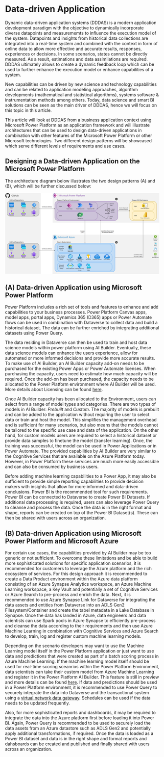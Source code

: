 # Data-driven Application

Dynamic data-driven application systems (DDDAS) is a modern application development paradigm with the objective to dynamically incorporate diverse datapoints and measurememts to influence the execution model of the system. Datapoints and insights from historical data collections are integrated into a real-time system and combined with the context in form of online data to allow more effective and accurate results, responses, experiences or decisions. In some scenarios, states cannot be directly measured. As a result, estimations and data assimilations are required. DDDAS ultimately allows to create a dynamic feedback loop which can be used to further enhance the execution model or enhance capabilities of a system.

New capabilities can be driven by new science and technology capabilities and can be related to application modeling approaches, algorithm developments (mathematical and statistical algorithms), systems software & instrumentation methods among others. Today, data science and smart BI solutions can be seen as the main driver of DDDAS, hence we will focus on this topic in this article.

This article will look at DDDAS from a business application context using Microsoft Power Platform as an application framework and will illustrate architectures that can be used to design data-driven applications in combination with other features of the Microsoft Power Platform or other Microsoft technologies. Two different design patterns will be showcased which serve different levels of requirements and use cases.

## Designing a Data-driven Application on the Microsoft Power Platform

The architecture diagram below illustrates the two design patterns (A) and (B), which will be further discussed below:

![Data Driven App](./images/DataDrivenApp.png)

## (A) Data-driven Application using Microsoft Power Platform

Power Platform includes a rich set of tools and features to enhance and add capabilities to your business processes. Power Platform Canvas apps, model apps, portal apps, Dynamics 365 (D365) apps or Power Automate flows can be used in combination with Dataverse to collect data and build a historical dataset. The data can be further enriched by integrating additional datasets using Power Query.

The data residing in Dataverse can then be used to train and host data science models within power platform using AI Builder. Eventually, these data science models can enhance the users experience, allow for automated or more informed decisions and provide more accurate results. To make use of AI Builder, an AI Builder capacity add-on needs to be purchased for the existing Power Apps or Power Automate licenses. When purchasing the capacity, users need to estimate how much capacity will be required. Once the add-on has been purchased, the capacity needs to be allocated to the Power Platform environment where AI Builder will be used. More details about Licensing can be found [here](https://docs.microsoft.com/en-us/ai-builder/administer-licensing).

Once AI Builder capacity has been allocated to the Environment, users can select from a range of model types and categories. There are two types of models in AI Builder: *Prebuilt* and *Custom*. The majority of models is prebuilt and can be added to the application without requiring the user to select data or train and host the model. This simplifies the management overhead and is sufficient for many scenarios, but also means that the models cannot be tailored to the specific use case and data of the application. On the other hand, for custom models users are required to select a historical dataset or provide data samples to finetune the model (transfer learning). Once, the training was successful, the model can be used in Power Applications or in Power Automate. The provided capabilities by AI Builder are very similar to the Cognitive Services that are available on the Azure Platform today. However, in Power Platform these services are much more easily accessible and can also be consumed by business users.

Before adding machine learning capabilities to a Power App, it may also be sufficient to provide simple reporting capabilities to provide decision makers with insights that allow for more informed and data-driven conclusions. Power BI is the recommended tool for such requirements. Power BI can be connected to Dataverse to create Power BI Datasets. If additional data processing is required, users can also leverage Power Query to cleanse and process the data. Once the data is in the right format and shape, reports can be created on top of the Power BI Dataset(s). These can then be shared with users across an organization.

## (B) Data-driven Application using Microsoft Power Platform and Microsoft Azure

For certain use cases, the capabilities provided by AI Builder may be too generic or not sufficient. To overcome these limitations and be able to build more sophisticated solutions for specific application scenarios, it is recommended for customers to leverage the Azure platform and the rich ecosystem of services.
For this design approach it is recommended to create a Data Product environment within the Azure data platform consisting of an Azure Synapse Analytics workspace, an Azure Machine Learning workspace, a Key Vault and potentially a set of Cognitive Services or Azure Search to pre-process and enrich the data. Next, it is recommended to use Azure Synapse Link for Dataverse for integrating the data assets and entities from Dataverse into an ADLS Gen2 Filesystem/Container and create the tabel metadata in a Lake Database in Synapse. Once the data has landed in Azure, data engineers and data scientists can use Spark pools in Azure Synapse to efficiently pre-process and cleanse the data according to their requirements and then use Azure Machine Learning in combination with Cognitive Services and Azure Search to develop, train, log and register custom machine learning models.

Depending on the scenario developers may want to use the Machine Learning model itself in the Power Platform application or just want to use data and predictions that were created as part of a batch scoring process in Azure Machine Learning.
If the machine learning model itself should be used for real-time scoring sceanrios within the Power Platform Environment, data scientists can take their custom model from Azure Machine Learning and register it in the Power Platform AI Builder. This feature is still in preview and more details can be found [here](https://docs.microsoft.com/en-us/ai-builder/byo-model). If data and predictions should be used in a Power Platform environment, it is recommended to use Power Query to securely integrate the data into Dataverse and the transactional system using a [virtual network data gateway](https://docs.microsoft.com/en-us/data-integration/vnet/overview). Schedules can be used if the data needs to be updated frequently.

Also, for more sophisticated reports and dashboards, it may be required to integrate the data into the Azure platform first before loading it into Power BI. Again, Power Query is recommended to be used to securely load the data assets from an Azure datastore such as ADLS Gen2 and potentially apply additional transformations, if required. Once the data is loaded as a Power BI dataset and data is in the right shape and format reports and dahsboards can be created and published and finally shared with users across an organization.
